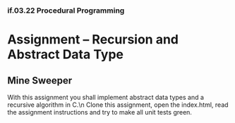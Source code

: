 ### if.03.22 Procedural Programming
# Assignment – Recursion and Abstract Data Type
## Mine Sweeper
With this assignment you shall implement abstract data types and a recursive algorithm in C.\n
Clone this assignment, open the index.html, read the assignment instructions and try to make all unit tests green.